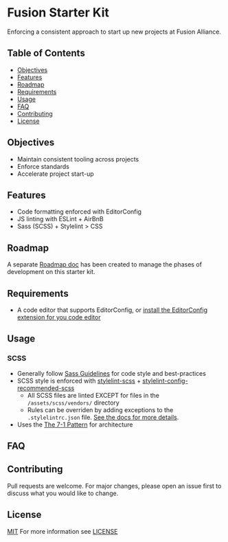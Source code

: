 # Fusion Starter Kit
Enforcing a consistent approach to start up new projects at Fusion Alliance.

## Table of Contents
- [Objectives](#objectives)
- [Features](#features)
- [Roadmap](#roadmap)
- [Requirements](#requirements)
- [Usage](#usage)
- [FAQ](#faq)
- [Contributing](#contributing)
- [License](#license)

## Objectives
- Maintain consistent tooling across projects
- Enforce standards
- Accelerate project start-up

## Features
- Code formatting enforced with EditorConfig
- JS linting with ESLint + AirBnB
- Sass (SCSS) + Stylelint > CSS

## Roadmap
A separate [Roadmap doc](https://github.com/quicksolutions/starter-kit/blob/master/ROADMAP.md) has been created to manage the phases of development on this starter kit.

## Requirements
- A code editor that supports EditorConfig, or [install the EditorConfig extension for you code editor](https://editorconfig.org/#download)

## Usage

### SCSS
- Generally follow [Sass Guidelines](https://sass-guidelin.es) for code style and best-practices
- SCSS style is enforced with [stylelint-scss](https://github.com/kristerkari/stylelint-scss) + [stylelint-config-recommended-scss](https://github.com/kristerkari/stylelint-config-recommended-scss)
  - All SCSS files are linted EXCEPT for files in the `/assets/scss/vendors/` directory
  - Rules can be overriden by adding exceptions to the `.stylelintrc.json` file. [See the docs for more details](https://github.com/kristerkari/stylelint-config-recommended-scss#extending-the-config).
- Uses the [The 7-1 Pattern](https://sass-guidelin.es/#the-7-1-pattern) for architecture


## FAQ


## Contributing
Pull requests are welcome. For major changes, please open an issue first to discuss what you would like to change.


## License
[MIT](https://choosealicense.com/licenses/mit/)
For more information see [LICENSE](https://github.com/quicksolutions/starter-kit/blob/master/LICENSE)
